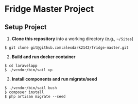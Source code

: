 # Fridge Master Project

## Setup Project

1. **Clone this repository** into a working directory (e.g., `~/Sites`)
  ```shell
  $ git clone git@github.com:alexdark2142/fridge-master.git
  ```

2. **Build and run docker container**
  ```shell
  $ cd laravelapp
  $ ./vendor/bin/sail up
  ````

3. **Install components and run migrate/seed**
  ```shell
  $ ./vendor/bin/sail bush
  $ composer install
  $ php artisan migrate --seed 
  ```
